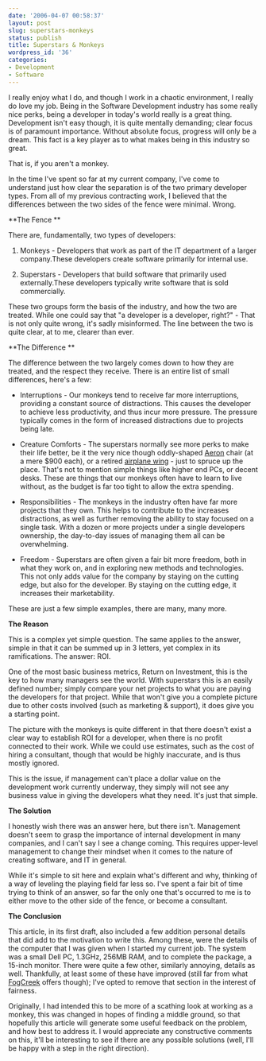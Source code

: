 ```yaml
---
date: '2006-04-07 00:58:37'
layout: post
slug: superstars-monkeys
status: publish
title: Superstars & Monkeys
wordpress_id: '36'
categories:
- Development
- Software
---
```


I really enjoy what I do, and though I work in a chaotic environment, I really do love my job. Being in the Software Development industry has some really nice perks, being a developer in today's world really is a great thing. Development isn't easy though, it is quite mentally demanding; clear focus is of paramount importance. Without absolute focus, progress will only be a dream. This fact is a key player as to what makes being in this industry so great.

That is, if you aren't a monkey.

In the time I've spent so far at my current company, I've come to understand just how clear the separation is of the two primary developer types. From all of my previous contracting work, I believed that the differences between the two sides of the fence were minimal. Wrong.

**The Fence **

There are, fundamentally, two types of developers:



	
  1. Monkeys - Developers that work as part of the IT department of a larger company.These developers create software primarily for internal use.

	
  2. Superstars - Developers that build software that primarily used externally.These developers typically write software that is sold commercially.


These two groups form the basis of the industry, and how the two are treated. While one could say that "a developer is a developer, right?" - That is not only quite wrong, it's sadly misinformed. The line between the two is quite clear, at to me, clearer than ever.

**The Difference **

The difference between the two largely comes down to how they are treated, and the respect they receive. There is an entire list of small differences, here's a few:



	
  * Interruptions - Our monkeys tend to receive far more interruptions, providing a constant source of distractions. This causes the developer to achieve less productivity, and thus incur more pressure. The pressure typically comes in the form of increased distractions due to projects being late.

	
  * Creature Comforts - The superstars normally see more perks to make their life better, be it the very nice though oddly-shaped [Aeron](http://www.hermanmiller.com/aeron/) chair (at a mere $900 each), or a retired [airplane wing](http://adamcaudill.com/files/2006/03/36322071_9b4f668819_o.jpg) - just to spruce up the place. That's not to mention simple things like higher end PCs, or decent desks. These are things that our monkeys often have to learn to live without, as the budget is far too tight to allow the extra spending.

	
  * Responsibilities - The monkeys in the industry often have far more projects that they own. This helps to contribute to the increases distractions, as well as further removing the ability to stay focused on a single task. With a dozen or more projects under a single developers ownership, the day-to-day issues of managing them all can be overwhelming.

	
  * Freedom - Superstars are often given a fair bit more freedom, both in what they work on, and in exploring new methods and technologies. This not only adds value for the company by staying on the cutting edge, but also for the developer. By staying on the cutting edge, it increases their marketability.


These are just a few simple examples, there are many, many more.

**The Reason**

This is a complex yet simple question. The same applies to the answer, simple in that it can be summed up in 3 letters, yet complex in its ramifications. The answer: ROI.

One of the most basic business metrics, Return on Investment, this is the key to how many managers see the world. With superstars this is an easily defined number; simply compare your net projects to what you are paying the developers for that project. While that won't give you a complete picture due to other costs involved (such as marketing & support), it does give you a starting point.

The picture with the monkeys is quite different in that there doesn't exist a clear way to establish ROI for a developer, when there is no profit connected to their work. While we could use estimates, such as the cost of hiring a consultant, though that would be highly inaccurate, and is thus mostly ignored.

This is the issue, if management can't place a dollar value on the development work currently underway, they simply will not see any business value in giving the developers what they need. It's just that simple.

**The Solution**

I honestly wish there was an answer here, but there isn't. Management doesn't seem to grasp the importance of internal development in many companies, and I can't say I see a change coming. This requires upper-level management to change their mindset when it comes to the nature of creating software, and IT in general.

While it's simple to sit here and explain what's different and why, thinking of a way of leveling the playing field far less so. I've spent a fair bit of time trying to think of an answer, so far the only one that's occurred to me is to either move to the other side of the fence, or become a consultant.

**The Conclusion**

This article, in its first draft, also included a few addition personal details that did add to the motivation to write this. Among these, were the details of the computer that I was given when I started my current job. The system was a small Dell PC, 1.3GHz, 256MB RAM, and to complete the package, a 15-inch monitor. There were quite a few other, similarly annoying, details as well. Thankfully, at least some of these have improved (still far from what [FogCreek](http://www.joelonsoftware.com/items/2005/05/02.html) offers though); I've opted to remove that section in the interest of fairness.

Originally, I had intended this to be more of a scathing look at working as a monkey, this was changed in hopes of finding a middle ground, so that hopefully this article will generate some useful feedback on the problem, and how best to address it. I would appreciate any constructive comments on this, it'll be interesting to see if there are any possible solutions (well, I'll be happy with a step in the right direction).
